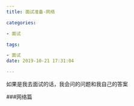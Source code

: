 ```yaml
---
title: 面试准备-网络

categories: 

- 面试

tags: 

- 面试
date: 2019-10-21 17:31:04

---
```


如果是我去面试的话，我会问的问题和我自己的答案



###网络篇